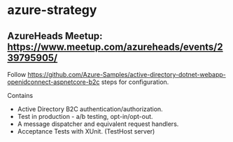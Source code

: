# azure-strategy
## AzureHeads Meetup: https://www.meetup.com/azureheads/events/239795905/

Follow https://github.com/Azure-Samples/active-directory-dotnet-webapp-openidconnect-aspnetcore-b2c steps for configuration.

Contains
- Active Directory B2C authentication/authorization.
- Test in production - a/b testing, opt-in/opt-out.
- A message dispatcher and equivalent request handlers.
- Acceptance Tests with XUnit. (TestHost server)
